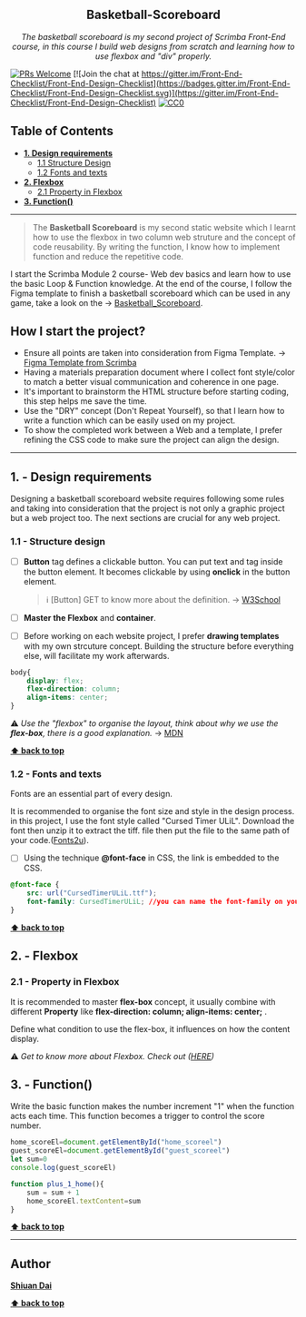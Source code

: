 <h2 align="center">Basketball-Scoreboard</h2>

<p align="center">
  <em> The basketball scoreboard is my second project of Scrimba Front-End course, in this course I build web designs from scratch and learning how to use flexbox and "div" properly.</em>
</p>

[![PRs Welcome](https://img.shields.io/badge/PRs-welcome-brightgreen.svg)](http://makeapullrequest.com) [![Join the chat at https://gitter.im/Front-End-Checklist/Front-End-Design-Checklist](https://badges.gitter.im/Front-End-Checklist/Front-End-Design-Checklist.svg)](https://gitter.im/Front-End-Checklist/Front-End-Design-Checklist) [![CC0](https://img.shields.io/badge/license-CC0-green.svg)](https://creativecommons.org/publicdomain/zero/1.0/)

## Table of Contents
* **[1. Design requirements](#1---design-requirements)**
	* [1.1 Structure Design](#11---structure-design)
	* [1.2 Fonts and texts](#12---fonts-and-texts)
* **[2. Flexbox](#2---Flexbox)**
	* [2.1 Property in Flexbox](#21---Property-in-Flexbox)
* **[3. Function()](#3---function)**

---

> The **Basketball Scoreboard** is my second static website which I learnt how to use the flexbox in two column web struture and the concept of code reusability. By writing the function, I know how to implement function and reduce the repetitive code.

I start the Scrimba Module 2 course- Web dev basics and learn how to use the basic Loop & Function knowledge. At the end of the course, I follow the Figma template to finish a basketball scoreboard which can be used in any game, take a look on the → [Basketball_Scoreboard](https://shiuandai.github.io/Basketball-Scoreboard/).

## How I start the project?

* Ensure all points are taken into consideration from Figma Template. → [Figma Template from Scrimba](https://www.figma.com/file/YC48MCx4frBFtYoz6rNJE6/Basketball-Scoreboard?type=design&node-id=0%3A1&mode=design&t=x5mv3JS4Vi3QXr1R-1)
* Having a materials preparation document where I collect font style/color to match a better visual communication and coherence in one page.
* It's important to brainstorm the HTML structure before starting coding, this step helps me save the time.
* Use the "DRY" concept (Don't Repeat Yourself), so that I learn how to write a function which can be easily used on my project.
* To show the completed work between a Web and a template, I prefer refining the CSS code to make sure the project can align the design.

---

## 1. - Design requirements

Designing a basketball scoreboard website requires following some rules and taking into consideration that the project is not only a graphic project but a web project too. The next sections are crucial for any web project.

### 1.1 - Structure design

* [ ] **Button** tag defines a clickable button. You can put text and tag inside the button element. It becomes clickable by using **onclick** in the button element.
	> ℹ️ [Button] GET to know more about the definition. → [W3School](https://www.w3schools.com/jsref/event_onclick.asp)

* [ ] **Master the Flexbox** and **container**. 
* [ ] Before working on each website project, I prefer **drawing templates** with my own strcuture concept. Building the structure before everything else, will facilitate my work afterwards.

```css
body{
    display: flex;
    flex-direction: column;
    align-items: center;
} 
```

⚠️ *Use the "flexbox" to organise the layout, think about why we use the **flex-box**, there is a good explanation.* → [MDN](https://developer.mozilla.org/en-US/docs/Web/CSS/CSS_flexible_box_layout/Typical_use_cases_of_flexbox)

**[⬆ back to top](#table-of-contents)**


### 1.2 - Fonts and texts

Fonts are an essential part of every design.

It is recommended to organise the font size and style in the design process. in this project, I use the font style called "Cursed Timer ULiL". Download the font then unzip it to extract the tiff. file then put the file to the same path of your code.([Fonts2u](https://fonts2u.com/cursed-timer-ulil.font)).

* [ ] Using the technique **@font-face** in CSS, the link is embedded to the CSS. 

```css
@font-face {
    src: url("CursedTimerULiL.ttf");
    font-family: CursedTimerULiL; //you can name the font-family on your own then you can use the font-family to implement in other element.
}
```

**[⬆ back to top](#table-of-contents)**


## 2. - Flexbox

### 2.1 - Property in Flexbox

It is recommended to master **flex-box** concept, it usually combine with different **Property** like **flex-direction: column; align-items: center;** .

Define what condition to use the flex-box, it influences on how the content display.

⚠️ *Get to know more about Flexbox. Check out ([HERE](https://www.w3schools.com/css/css3_flexbox_container.asp))*

## 3. - Function()

Write the basic function makes the number increment "1" when the function acts each time. This function becomes a trigger to control the score number.

```js
home_scoreEl=document.getElementById("home_scoreel")
guest_scoreEl=document.getElementById("guest_scoreel")
let sum=0
console.log(guest_scoreEl)

function plus_1_home(){
    sum = sum + 1
    home_scoreEl.textContent=sum
}
```

**[⬆ back to top](#table-of-contents)**

---

## Author

**[Shiuan Dai](https://www.linkedin.com/in/shiuandai/)**

**[⬆ back to top](#table-of-contents)**


[6]:	https://guideguide.me/
[7]:	https://www.sketchapp.com/docs/canvas/rulers-guides-grids/
[8]:	https://getbootstrap.com/docs/4.0/layout/grid/
[9]:	http://flexboxgrid.com/
[10]: https://css-tricks.com/dont-overthink-it-grids/
[11]:	https://www.lifewire.com/aco-file-2619477
[16]:	http://bradfrost.com/blog/post/atomic-web-design/
[22]:	https://js.libhunt.com/
[23]:	https://bestof.js.org/
[28]:	https://gitter.im/Front-End-Checklist/Front-End-Design-Checklist
